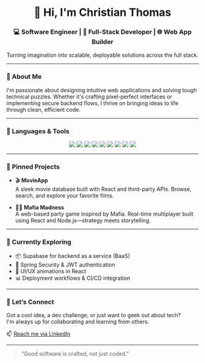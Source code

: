 <h1 align="center">👋 Hi, I'm Christian Thomas</h1>
<h3 align="center">💻 Software Engineer | 🎯 Full-Stack Developer | 🌐 Web App Builder</h3>

<p align="center">
  Turning imagination into scalable, deployable solutions across the full stack.
</p>

---

### 🚀 About Me

I'm passionate about designing intuitive web applications and solving tough technical puzzles. Whether it's crafting pixel-perfect interfaces or implementing secure backend flows, I thrive on bringing ideas to life through clean, efficient code.

---

### 🧰 Languages & Tools

<p align="center">
  <img src="https://img.shields.io/badge/HTML5-Experienced-orange" />
  <img src="https://img.shields.io/badge/CSS3-Styled-blue" />
  <img src="https://img.shields.io/badge/JavaScript-Dynamic-yellow" />
  <img src="https://img.shields.io/badge/React-Interactive-blueviolet" />
  <img src="https://img.shields.io/badge/Node.js-Backend-green" />
  <img src="https://img.shields.io/badge/Java-OOP-red" />
  <img src="https://img.shields.io/badge/SpringBoot-Secure-darkgreen" />
  <img src="https://img.shields.io/badge/Git-Version%20Control-black" />
  <img src="https://img.shields.io/badge/Supabase-Realtime-teal" />
</p>

---

### 📌 Pinned Projects

- 🎬 **MovieApp**  
  A sleek movie database built with React and third-party APIs. Browse, search, and explore your favorite films.

- 🕵️‍♂️ **Mafia Madness**  
  A web-based party game inspired by Mafia. Real-time multiplayer built using React and Node.js—strategy meets storytelling.

---

### 🌱 Currently Exploring

- 📦 Supabase for backend as a service (BaaS)
- 🔐 Spring Security & JWT authentication
- 🎨 UI/UX animations in React
- 📊 Deployment workflows & CI/CD integration

---


### 🤝 Let’s Connect

Got a cool idea, a dev challenge, or just want to geek out about tech?  
I'm always up for collaborating and learning from others.

📫 [Reach me via LinkedIn](www.linkedin.com/in/christian-thomas-481b53330)

---

> “Good software is crafted, not just coded.”


